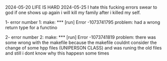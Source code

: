 2024-05-20
LIFE IS HARD
2024-05-25
I hate this fucking errors 
swear to god if one shows up again i will kill my family after i killed my self.


1- error number 1:
make: *** [run] Error -1073741795
problem: had a wrong return type for a functino

2- error number 2:
make: *** [run] Error -1073741819
problem: there was some wrong with the makefile because the makefile couldnt consider the change of some hpp files (UNIPERSON CLASS) and was runing the old files and still i dont know why this happesn some times

